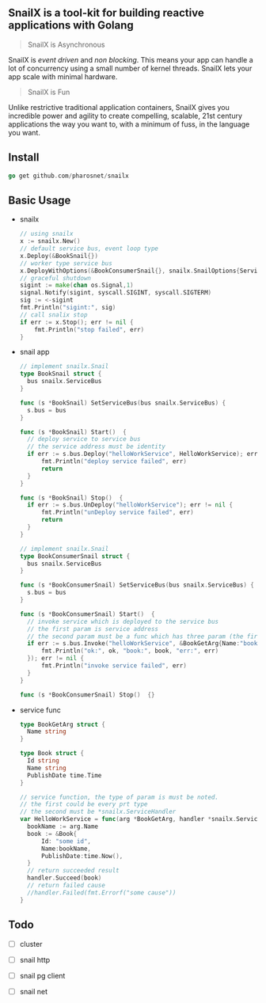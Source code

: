 ## SnailX is a tool-kit for building **reactive** applications with **Golang**

> SnailX is Asynchronous

SnailX is *event driven* and *non blocking*. This means your app can handle a lot of concurrency using a small number of kernel threads. SnailX  lets your app scale with minimal hardware.

> SnailX is Fun

Unlike restrictive traditional application containers, SnailX  gives you incredible power and agility to create compelling, scalable, 21st century applications the way you want to, with a minimum of fuss, in the language you want.



## Install

```go
go get github.com/pharosnet/snailx
```

## Basic Usage

* snailx

  ```go
  // using snailx
  x := snailx.New()
  // default service bus, event loop type
  x.Deploy(&BookSnail{})
  // worker type service bus
  x.DeployWithOptions(&BookConsumerSnail{}, snailx.SnailOptions{ServiceBusKind:snailx.WorkerServiceBus, WorkersNum:4})
  // graceful shutdown
  sigint := make(chan os.Signal,1)
  signal.Notify(sigint, syscall.SIGINT, syscall.SIGTERM)
  sig := <-sigint
  fmt.Println("sigint:", sig)
  // call snalix stop
  if err := x.Stop(); err != nil {
      fmt.Println("stop failed", err)
  }
  ```

  

* snail app

  ```go
  // implement snailx.Snail
  type BookSnail struct {
  	bus snailx.ServiceBus
  }
  
  func (s *BookSnail) SetServiceBus(bus snailx.ServiceBus) {
  	s.bus = bus
  }
  
  func (s *BookSnail) Start()  {
  	// deploy service to service bus
  	// the service address must be identity
  	if err := s.bus.Deploy("helloWorkService", HelloWorkService); err != nil {
  		fmt.Println("deploy service failed", err)
  		return
  	}
  }
  
  func (s *BookSnail) Stop()  {
  	if err := s.bus.UnDeploy("helloWorkService"); err != nil {
  		fmt.Println("unDeploy service failed", err)
  		return
  	}
  }
  ```

  ```go
  // implement snailx.Snail
  type BookConsumerSnail struct {
  	bus snailx.ServiceBus
  }
  
  func (s *BookConsumerSnail) SetServiceBus(bus snailx.ServiceBus) {
  	s.bus = bus
  }
  
  func (s *BookConsumerSnail) Start()  {
  	// invoke service which is deployed to the service bus
  	// the first param is service address
  	// the second param must be a func which has three param (the first must be bool type, the second must be service result type, the last must be error type)
  	if err := s.bus.Invoke("helloWorkService", &BookGetArg{Name:"book name"}, func(ok bool, book *Book, err error) {
  		fmt.Println("ok:", ok, "book:", book, "err:", err)
  	}); err != nil {
  		fmt.Println("invoke service failed", err)
  	}
  }
  
  func (s *BookConsumerSnail) Stop()  {}
  ```

  

* service func

  ```go
  type BookGetArg struct {
  	Name string
  }
  
  type Book struct {
  	Id string
  	Name string
  	PublishDate time.Time
  }
  
  // service function, the type of param is must be noted.
  // the first could be every prt type
  // the second must be *snailx.ServiceHandler
  var HelloWorkService = func(arg *BookGetArg, handler *snailx.ServiceHandler) {
  	bookName := arg.Name
  	book := &Book{
  		Id: "some id",
  		Name:bookName,
  		PublishDate:time.Now(),
  	}
  	// return succeeded result
  	handler.Succeed(book)
  	// return failed cause
  	//handler.Failed(fmt.Errorf("some cause"))
  }
  ```



## Todo

- [ ] cluster
- [ ] snail http
- [ ] snail pg client
- [ ] snail net

